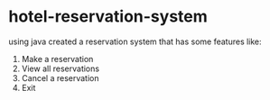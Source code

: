 # hotel-reservation-system
using java created a reservation system that has some features like:
1. Make a reservation
2. View all reservations
3. Cancel a reservation
4. Exit
